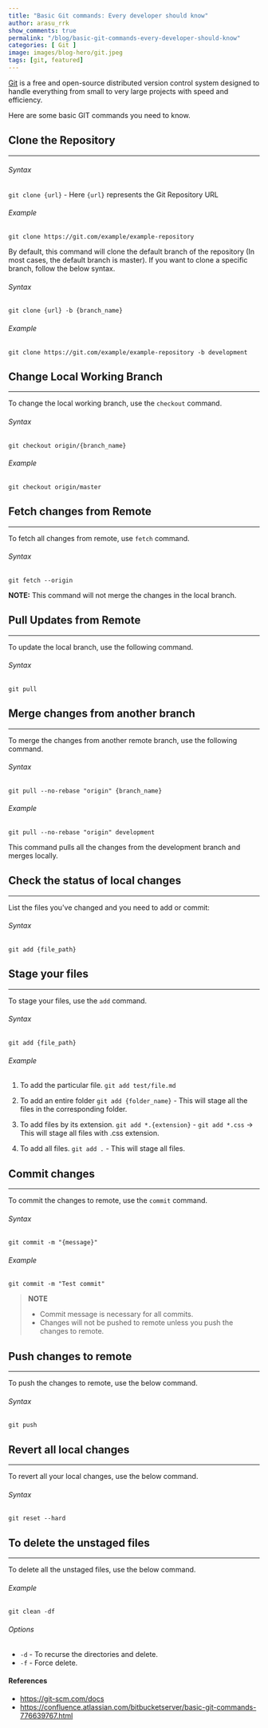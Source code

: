 ```yaml
---
title: "Basic Git commands: Every developer should know"
author: arasu_rrk
show_comments: true
permalink: "/blog/basic-git-commands-every-developer-should-know"
categories: [ Git ]
image: images/blog-hero/git.jpeg
tags: [git, featured]
---
```


[Git](https://en.wikipedia.org/wiki/Git) is a free and open-source distributed version control system designed to handle everything from small to very large projects with speed and efficiency. 

Here are some basic GIT commands you need to know.

## Clone the Repository
----

###### Syntax
`git clone {url}` - Here `{url}` represents the Git Repository URL

###### Example
``` batchfile
git clone https://git.com/example/example-repository
```

By default, this command will clone the default branch of the repository (In most cases, the default branch is master).  If you want to clone a specific branch, follow the below syntax.

###### Syntax
``` batchfile
git clone {url} -b {branch_name}
```

###### Example
``` batchfile
git clone https://git.com/example/example-repository -b development
```

## Change Local Working Branch
----
To change the local working branch, use the `checkout` command.

###### Syntax
``` batchfile
git checkout origin/{branch_name}
```

###### Example
``` batchfile
git checkout origin/master
```

## Fetch changes from Remote
----
To fetch all changes from remote, use `fetch` command.

###### Syntax
``` batchfile
git fetch --origin
```

**NOTE:** This command will not merge the changes in the local branch. 

## Pull Updates from Remote
----

To update the local branch, use the following command.

###### Syntax
``` shell
git pull
```

## Merge changes from another branch
----

To merge the changes from another remote branch, use the following command. 

###### Syntax
``` batchfile
git pull --no-rebase "origin" {branch_name}
```

###### Example
``` shell
git pull --no-rebase "origin" development
```
This command pulls all the changes from the development branch and merges locally.

## Check the status of local changes
----
List the files you've changed and you need to add or commit:

###### Syntax
``` shell
git add {file_path}
```

## Stage your files
----
To stage your files, use the `add` command.

###### Syntax
``` shell
git add {file_path}
```

###### Example

1. To add the particular file.
   `git add test/file.md`

2. To add an entire folder
   `git add {folder_name}` - This will stage all the files in the corresponding folder. 

3. To add files by its extension.
   `git add *.{extension}` - `git add *.css` -> This will stage all files with .css extension. 

4. To add all files.
    `git add .` - This will stage all files.


## Commit changes
----

To commit the changes to remote, use the `commit` command. 

###### Syntax
``` batchfile
git commit -m "{message}"
```

###### Example
``` batchfile
git commit -m "Test commit"
```

> **NOTE**
> * Commit message is necessary for all commits. 
> * Changes will not be pushed to remote unless you push the changes to remote.

## Push changes to remote
----
To push the changes to remote, use the below command.

###### Syntax
``` shell
git push
```

## Revert all local changes
----
To revert all your local changes, use the below command.

###### Syntax
``` shell
git reset --hard
```

## To delete the unstaged files
----
To delete all the unstaged files, use the below command.

###### Example
``` shell
git clean -df
```

###### Options
* `-d` - To recurse the directories and delete.
* `-f` - Force delete. 


#### References
* <https://git-scm.com/docs>
* <https://confluence.atlassian.com/bitbucketserver/basic-git-commands-776639767.html>
